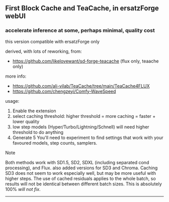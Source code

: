 ## First Block Cache and TeaCache, in ersatzForge webUI ##
### accelerate inference at some, perhaps minimal, quality cost ###

this version compatible with ersatzForge only

derived, with lots of reworking, from:
* https://github.com/likelovewant/sd-forge-teacache (flux only, teaache only)

more info:
* https://github.com/ali-vilab/TeaCache/tree/main/TeaCache4FLUX
* https://github.com/chengzeyi/Comfy-WaveSpeed


usage:
1. Enable the extension
2. select caching threshold: higher threshold = more caching = faster + lower quality
3. low step models (Hyper/Turbo/Lightning/Schnell) will need higher threshold to do anything
4. Generate
5 You'll need to experiment to find settings that work with your favoured models, step counts, samplers.

>[!NOTE]
>Both methods work with SD1.5, SD2, SDXL (including separated cond processing), and Flux.
>also added versions for SD3 and Chroma. Caching SD3 does not seem to work especially well, but may be more useful with higher steps.
>The use of cached residuals applies to the whole batch, so results will not be identical between different batch sizes. This is absolutely 100% *will not fix*.

---
